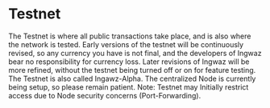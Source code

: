 # Testnet

The Testnet is where all public transactions take place, and is also where the network is tested.
Early versions of the testnet will be continuously revised, so any currency you have is not final, and
the developers of Ingwaz bear no responsibility for currency loss. Later revisions of Ingwaz
will be more refined, without the testnet being turned off or on for feature testing.
The Testnet is also called Ingawz-Alpha. The centralized Node is currently being setup,
so please remain patient. Note: Testnet may Initially restrict access due to Node security 
concerns (Port-Forwarding).
